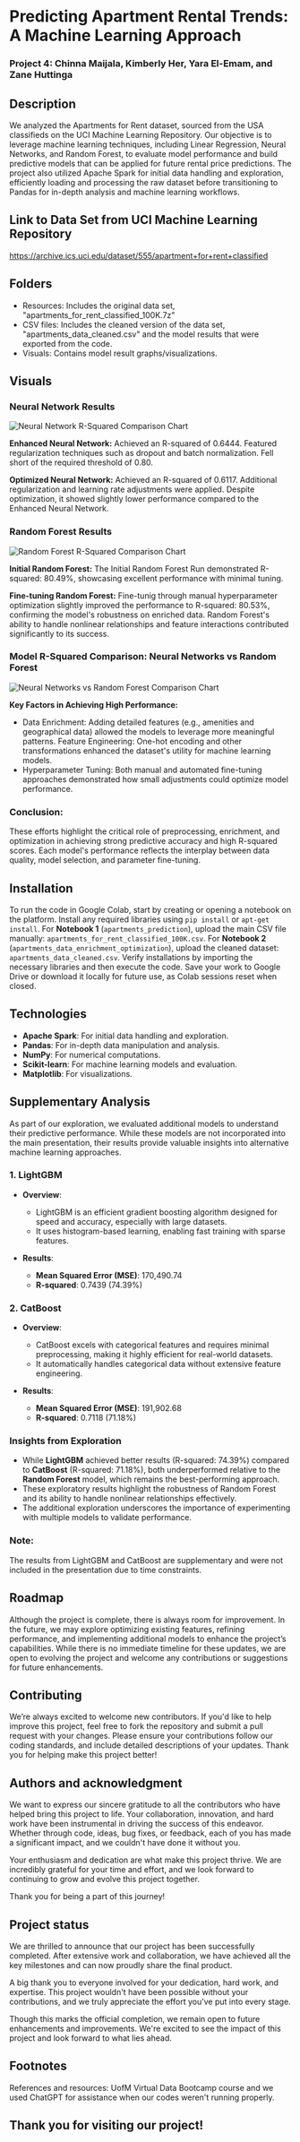 # __Predicting Apartment Rental Trends: A Machine Learning Approach__

### __Project 4: Chinna Maijala, Kimberly Her, Yara El-Emam, and Zane Huttinga__

## Description
We analyzed the Apartments for Rent dataset, sourced from the USA classifieds on the UCI Machine Learning Repository. Our objective is to leverage machine learning techniques, including Linear Regression, Neural Networks, and Random Forest, to evaluate model performance and build predictive models that can be applied for future rental price predictions. The project also utilized Apache Spark for initial data handling and exploration, efficiently loading and processing the raw dataset before transitioning to Pandas for in-depth analysis and machine learning workflows.

## Link to Data Set from UCI Machine Learning Repository 
https://archive.ics.uci.edu/dataset/555/apartment+for+rent+classified 

## Folders
- Resources: Includes the original data set, "apartments_for_rent_classified_100K.7z"
- CSV files: Includes the cleaned version of the data set, "apartments_data_cleaned.csv" and the model results that were exported from the code. 
- Visuals: Contains model result graphs/visualizations.

## Visuals
### Neural Network Results
![Neural Network R-Squared Comparison Chart](Visuals/NeuralNetworkComparison.png)

__Enhanced Neural Network:__
Achieved an R-squared of 0.6444.
Featured regularization techniques such as dropout and batch normalization.
Fell short of the required threshold of 0.80.

__Optimized Neural Network:__
Achieved an R-squared of 0.6117.
Additional regularization and learning rate adjustments were applied.
Despite optimization, it showed slightly lower performance compared to the Enhanced Neural Network.

### Random Forest Results
![Random Forest R-Squared Comparison Chart](Visuals/RandomForestComparison.png)

__Initial Random Forest:__
The Initial Random Forest Run demonstrated R-squared: 80.49%, showcasing excellent performance with minimal tuning.

__Fine-tuning Random Forest:__
Fine-tunig through manual hyperparameter optimization slightly improved the performance to R-squared: 80.53%, confirming the model's robustness on enriched data.
Random Forest's ability to handle nonlinear relationships and feature interactions contributed significantly to its success.

### Model R-Squared Comparison: Neural Networks vs Random Forest
![Neural Networks vs Random Forest Comparison Chart](Visuals/ModelRSquaredComparison.png)

__Key Factors in Achieving High Performance:__

- Data Enrichment: Adding detailed features (e.g., amenities and geographical data) allowed the models to leverage more meaningful patterns.
Feature Engineering: One-hot encoding and other transformations enhanced the dataset's utility for machine learning models.
- Hyperparameter Tuning: Both manual and automated fine-tuning approaches demonstrated how small adjustments could optimize model performance.

### Conclusion: 
These efforts highlight the critical role of preprocessing, enrichment, and optimization in achieving strong predictive accuracy and high R-squared scores. Each model's performance reflects the interplay between data quality, model selection, and parameter fine-tuning.

## Installation
To run the code in Google Colab, start by creating or opening a notebook on the platform. Install any required libraries using `pip install` or `apt-get install`. For **Notebook 1** (`apartments_prediction`), upload the main CSV file manually: `apartments_for_rent_classified_100K.csv`. For **Notebook 2** (`apartments_data_enrichment_optimization`), upload the cleaned dataset: `apartments_data_cleaned.csv`. Verify installations by importing the necessary libraries and then execute the code. Save your work to Google Drive or download it locally for future use, as Colab sessions reset when closed.

## Technologies
- **Apache Spark**: For initial data handling and exploration.
- **Pandas**: For in-depth data manipulation and analysis.
- **NumPy**: For numerical computations.
- **Scikit-learn**: For machine learning models and evaluation.
- **Matplotlib**: For visualizations.

## Supplementary Analysis
As part of our exploration, we evaluated additional models to understand their predictive performance. While these models are not incorporated into the main presentation, their results provide valuable insights into alternative machine learning approaches.

### **1. LightGBM**
- **Overview**:
  - LightGBM is an efficient gradient boosting algorithm designed for speed and accuracy, especially with large datasets.
  - It uses histogram-based learning, enabling fast training with sparse features.

- **Results**:
  - **Mean Squared Error (MSE)**: 170,490.74
  - **R-squared**: 0.7439 (74.39%)

### **2. CatBoost**
- **Overview**:
  - CatBoost excels with categorical features and requires minimal preprocessing, making it highly efficient for real-world datasets.
  - It automatically handles categorical data without extensive feature engineering.

- **Results**:
  - **Mean Squared Error (MSE)**: 191,902.68
  - **R-squared**: 0.7118 (71.18%)

### **Insights from Exploration**
- While **LightGBM** achieved better results (R-squared: 74.39%) compared to **CatBoost** (R-squared: 71.18%), both underperformed relative to the **Random Forest** model, which remains the best-performing approach.
- These exploratory results highlight the robustness of Random Forest and its ability to handle nonlinear relationships effectively.
- The additional exploration underscores the importance of experimenting with multiple models to validate performance.

### Note:
The results from LightGBM and CatBoost are supplementary and were not included in the presentation due to time constraints.

## Roadmap
Although the project is complete, there is always room for improvement. In the future, we may explore optimizing existing features, refining performance, and implementing additional models to enhance the project’s capabilities. While there is no immediate timeline for these updates, we are open to evolving the project and welcome any contributions or suggestions for future enhancements.

## Contributing
We’re always excited to welcome new contributors. If you'd like to help improve this project, feel free to fork the repository and submit a pull request with your changes. Please ensure your contributions follow our coding standards, and include detailed descriptions of your updates. Thank you for helping make this project better!

## Authors and acknowledgment
We want to express our sincere gratitude to all the contributors who have helped bring this project to life. Your collaboration, innovation, and hard work have been instrumental in driving the success of this endeavor. Whether through code, ideas, bug fixes, or feedback, each of you has made a significant impact, and we couldn't have done it without you.

Your enthusiasm and dedication are what make this project thrive. We are incredibly grateful for your time and effort, and we look forward to continuing to grow and evolve this project together.

Thank you for being a part of this journey!

## Project status
We are thrilled to announce that our project has been successfully completed. After extensive work and collaboration, we have achieved all the key milestones and can now proudly share the final product.

A big thank you to everyone involved for your dedication, hard work, and expertise. This project wouldn't have been possible without your contributions, and we truly appreciate the effort you’ve put into every stage.

Though this marks the official completion, we remain open to future enhancements and improvements. We're excited to see the impact of this project and look forward to what lies ahead.

## Footnotes
References and resources: UofM Virtual Data Bootcamp course and we used ChatGPT for assistance when our codes weren't running properly.  

## __Thank you for visiting our project!__
